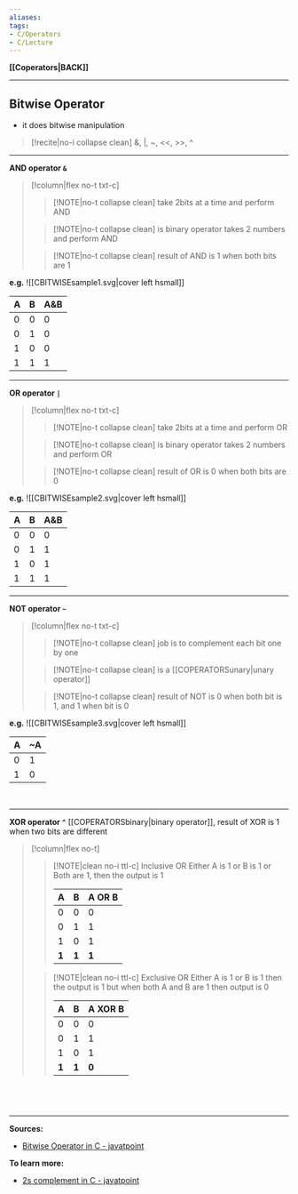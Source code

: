```yaml
---
aliases:
tags:
- C/Operators
- C/Lecture
---
```

**[[Coperators|BACK]]**

---
## Bitwise Operator
- it does bitwise manipulation

>[!recite|no-i collapse clean] &, |, ~, <<, >>, ^

---
**AND operator  `&`**
>[!column|flex no-t txt-c]
>>[!NOTE|no-t collapse clean]
>> take 2bits at a time and perform AND
>
>>[!NOTE|no-t collapse clean]
>> is binary operator takes 2 numbers and perform AND
>
>>[!NOTE|no-t collapse clean]
>> result of AND is 1 when both bits are 1

**e.g.**
![[CBITWISEsample1.svg|cover left hsmall]]

| A   | B   | A&B |
| --- | --- | --- |
| 0   | 0   | 0   |
| 0   | 1   | 0   |
| 1   | 0   | 0   |
| 1   | 1   | 1   | 

---
**OR operator `|`**
>[!column|flex no-t txt-c]
>>[!NOTE|no-t collapse clean]
>> take 2bits at a time and perform OR
>
>>[!NOTE|no-t collapse clean]
>> is binary operator takes 2 numbers and perform OR
>
>>[!NOTE|no-t collapse clean]
>> result of OR is 0 when both bits are 0

**e.g.**
![[CBITWISEsample2.svg|cover left hsmall]]

| A   | B   | A&B |
| --- | --- | --- |
| 0   | 0   | 0   |
| 0   | 1   | 1   |
| 1   | 0   | 1   |
| 1   | 1   | 1   |

---
**NOT operator `~`**
>[!column|flex no-t txt-c]
>>[!NOTE|no-t collapse clean]
>> job is to complement each bit one by one
>
>>[!NOTE|no-t collapse clean]
>> is a [[COPERATORSunary|unary operator]]
>
>>[!NOTE|no-t collapse clean]
>> result of NOT is 0 when both bit is 1, and 1 when bit is 0

**e.g.**
![[CBITWISEsample3.svg|cover left hsmall]]

| A   | ~A   |
| --- | --- |
| 0   | 1   |
| 1   | 0   |

<br>

---
**XOR operator `^`**
[[COPERATORSbinary|binary operator]], result of XOR is 1 when two bits are different
>[!column|flex no-t]
>>[!NOTE|clean no-i ttl-c] Inclusive OR
>> Either A is 1 or B is 1 or Both are 1, then the output is 1
>> 
>> | A | B | A OR B |
>> | -- | -- | -- |
>> | 0 | 0 | 0 |
>> | 0 | 1 | 1 |
>> | 1 | 0 | 1 |
>> | **1** | **1** | **1** |
>
>>[!NOTE|clean no-i ttl-c] Exclusive OR
>> Either A is 1 or B is 1 then the output is 1 but when both A and B are 1 then output is 0
>> 
>> | A | B | A XOR B |
>> | -- | -- | -- |
>> | 0 | 0 | 0 |
>> | 0 | 1 | 1 |
>> | 1 | 0 | 1 |
>> | **1** | **1** | **0** |

<br>

# 
---
**Sources:**
- [Bitwise Operator in C - javatpoint](https://www.javatpoint.com/bitwise-operator-in-c)

**To learn more:**
- [2s complement in C - javatpoint](https://www.javatpoint.com/2s-complement-in-c)